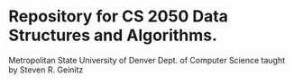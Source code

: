# Repository for CS 2050 Data Structures and Algorithms.

Metropolitan State University of Denver 
Dept. of Computer Science
taught by Steven R. Geinitz
